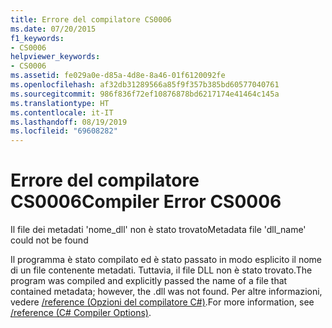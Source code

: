 ```yaml
---
title: Errore del compilatore CS0006
ms.date: 07/20/2015
f1_keywords:
- CS0006
helpviewer_keywords:
- CS0006
ms.assetid: fe029a0e-d85a-4d8e-8a46-01f6120092fe
ms.openlocfilehash: af32db31289566a85f9f357b385bd60577040761
ms.sourcegitcommit: 986f836f72ef10876878bd6217174e41464c145a
ms.translationtype: HT
ms.contentlocale: it-IT
ms.lasthandoff: 08/19/2019
ms.locfileid: "69608282"
---
```

# <a name="compiler-error-cs0006"></a><span data-ttu-id="ae757-102">Errore del compilatore CS0006</span><span class="sxs-lookup"><span data-stu-id="ae757-102">Compiler Error CS0006</span></span>
<span data-ttu-id="ae757-103">Il file dei metadati 'nome_dll' non è stato trovato</span><span class="sxs-lookup"><span data-stu-id="ae757-103">Metadata file 'dll_name' could not be found</span></span>  
  
 <span data-ttu-id="ae757-104">Il programma è stato compilato ed è stato passato in modo esplicito il nome di un file contenente metadati. Tuttavia, il file DLL non è stato trovato.</span><span class="sxs-lookup"><span data-stu-id="ae757-104">The program was compiled and explicitly passed the name of a file that contained metadata; however, the .dll was not found.</span></span> <span data-ttu-id="ae757-105">Per altre informazioni, vedere [/reference (Opzioni del compilatore C#)](../compiler-options/reference-compiler-option.md).</span><span class="sxs-lookup"><span data-stu-id="ae757-105">For more information, see [/reference (C# Compiler Options)](../compiler-options/reference-compiler-option.md).</span></span>
